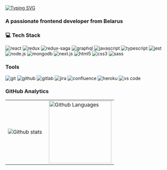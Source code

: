 [![Typing SVG](https://readme-typing-svg.demolab.com?font=Fira+Code&size=24&pause=1000&random=false&width=435&lines=Hi+%F0%9F%91%8B%2C+I'm+Alexandr)](https://git.io/typing-svg)
<h3 align="left">A passionate frontend developer from Belarus</h3>

<h3 align="left">💻 Tech Stack</h3>
<div align="left">
  <img alt="react" src="https://img.shields.io/badge/react-61DAFB.svg?&style=for-the-badge&logo=react&logoColor=fff" />
  <img alt="redux" src="https://img.shields.io/badge/redux-764ABC.svg?&style=for-the-badge&logo=redux&logoColor=fff" />
  <img alt="redux-saga" src="https://img.shields.io/badge/redux saga-939393.svg?&style=for-the-badge&logo=redux-saga&logoColor=fff" />
  <img alt="graphql" src="https://img.shields.io/badge/graphql-E10098.svg?&style=for-the-badge&logo=graphql&logoColor=fff" />
  <img alt="javascript" src="https://img.shields.io/badge/javascript-F7DF1E.svg?&style=for-the-badge&logo=javascript&logoColor=fff" />
  <img alt="typescript" src="https://img.shields.io/badge/typescript-007ACC.svg?&style=for-the-badge&logo=typescript&logoColor=fff" />
  <img alt="jest" src="https://img.shields.io/badge/jest-C21325.svg?&style=for-the-badge&logo=jest&logoColor=fff" />
  <img alt="node.js" src="https://img.shields.io/badge/node.js-90C53F.svg?&style=for-the-badge&logo=node.js&logoColor=fff" />
  <img alt="mongodb" src="https://img.shields.io/badge/mongodb-26A944.svg?&style=for-the-badge&logo=mongodb&logoColor=fff" />
  <img alt="next.js" src="https://img.shields.io/badge/next.js-000.svg?&style=for-the-badge&logo=next.js&logoColor=fff" />
  <img alt="html5" src="https://img.shields.io/badge/html-E34F26.svg?&style=for-the-badge&logo=html5&logoColor=fff" />
  <img alt="css3" src="https://img.shields.io/badge/css-1572B6.svg?&style=for-the-badge&logo=css3&logoColor=fff" />
  <img alt="sass" src="https://img.shields.io/badge/sass-CF649A.svg?&style=for-the-badge&logo=sass&logoColor=fff" />
</div>

<h3 align="left">Tools</h3>
<div align="left">
  <img alt="git" src="https://img.shields.io/badge/git-F05033.svg?&style=for-the-badge&logo=git&logoColor=fff" />
  <img alt="github" src="https://img.shields.io/badge/github-000.svg?&style=for-the-badge&logo=github&logoColor=fff" />
  <img alt="gitlab" src="https://img.shields.io/badge/gitlab-380D75.svg?&style=for-the-badge&logo=gitlab&logoColor=fff" />
  <img alt="jira" src="https://img.shields.io/badge/jira-2D80FF.svg?&style=for-the-badge&logo=jira&logoColor=fff" />
  <img alt="confluence" src="https://img.shields.io/badge/confluence-1F4D7D.svg?&style=for-the-badge&logo=confluence&logoColor=fff" />
  <img alt="heroku" src="https://img.shields.io/badge/heroku-5920B1.svg?&style=for-the-badge&logo=heroku&logoColor=fff" />
  <img alt="vs code" src="https://img.shields.io/badge/vs code-007ACC.svg?&style=for-the-badge&logo=visual-studio-code&logoColor=fff" />
</div>

<h3 align="left">GitHub Analytics</h3>
<table>  
  <tr>    
    <td>      
      <img align="left" src="https://github-readme-streak-stats.herokuapp.com/?user=monstrikwho&theme=algolia" alt="Github stats" />    
    </td>    
    <td>      
      <img height="195px" align="right" alt="Github Languages" src="https://github-readme-stats-eight-theta.vercel.app/api/top-langs/?username=monstrikwho&theme=algolia&layout=compact" />    
    </td>  
  </tr>
</table>

